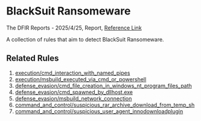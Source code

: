 
# BlackSuit Ransomeware

The DFIR Reports - 2025/4/25, Report, [Reference Link](https://thedfirreport.com/2025/03/31/fake-zoom-ends-in-blacksuit-ransomware/)

A collection of rules that aim to detect BlackSuit Ransomeware.

## Related Rules

1. [execution/cmd_interaction_with_named_pipes](https://github.com/Inovasys-CS/EDI/tree/main/emulation_and_detection/execution/cmd_interaction_with_named_pipes)
2. [execution/msbuild_executed_via_cmd_or_powershell](https://github.com/Inovasys-CS/EDI/tree/main/emulation_and_detection/execution/msbuild_executed_via_cmd_or_powershell)
3. [defense_evasion/cmd_file_creation_in_windows_nt_program_files_path](https://github.com/Inovasys-CS/EDI/tree/main/emulation_and_detection/defense_evasion/cmd_file_creation_in_windows_nt_program_files_path)
4. [defense_evasion/cmd_spawned_by_dllhost.exe](https://github.com/Inovasys-CS/EDI/tree/main/emulation_and_detection/defense_evasion/cmd_spawned_by_dllhost.exe)
5. [defense_evasion/msbuild_network_connection](https://github.com/Inovasys-CS/EDI/tree/main/emulation_and_detection/defense_evasion/msbuild_network_connection)
6. [command_and_control/suspicious_rar_archive_download_from_temp_sh](https://github.com/Inovasys-CS/EDI/tree/main/emulation_and_detection/command_and_control/suspicious_rar_archive_download_from_temp_sh)
7. [command_and_control/suspicious_user_agent_innodownloadplugin](https://github.com/Inovasys-CS/EDI/tree/main/emulation_and_detection/command_and_control/suspicious_user_agent_innodownloadplugin)

